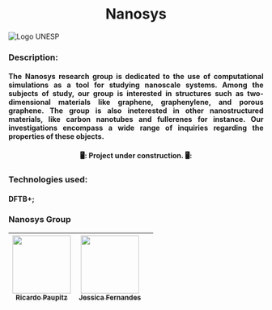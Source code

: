 <h1 align="center"> Nanosys </h1>

![Logo UNESP](https://github.com/ricardopaupitz/Nanosys/assets/145989842/7147ec3f-fc19-42a9-9098-f6d5d3259432)

<h3 align="left"> 
Description:
</h3>

<h4 align="justify"> 
The Nanosys research group is dedicated to the use of computational simulations as a tool for studying nanoscale systems. Among the subjects of study, our group is interested in structures such as two-dimensional materials like graphene, graphenylene, and porous graphene. The group is also ineterested in other nanostructured materials, like carbon nanotubes and fullerenes for instance. Our investigations encompass a wide range of inquiries regarding the properties of these objects.
</h4>

<h4 align="center"> 
    🖥️:  Project under construction.  🖥️:
</h4>

<h3 align="left"> 
Technologies used:
</h3>

<h4 align="left"> 

DFTB+;
</h4>

<h3 align="left"> 
Nanosys Group
</h3>

| [<img loading="lazy" src="https://avatars.githubusercontent.com/u/80724933?v=4" width=115><br><sub>Ricardo Paupitz</sub>](https://github.com/ricardopaupitz) | [<img loading="lazy" src="https://avatars.githubusercontent.com/u/145989842?v=4" width=115><br><sub>Jessica Fernandes</sub>](https://github.com/JessicaOliFernandes) |   |
| :---: | :---: | :---: |

